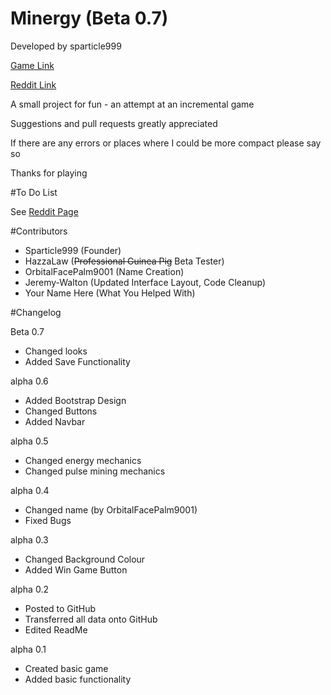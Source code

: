 # Minergy (Beta 0.7)

Developed by sparticle999

[Game Link](http://sparticle999.github.io/Minergy/)

[Reddit Link](https://www.reddit.com/r/incremental_games/comments/4bsm9t/minergy_beta/)

A small project for fun - an attempt at an incremental game

Suggestions and pull requests greatly appreciated

If there are any errors or places where I could be more compact please say so

Thanks for playing

#To Do List

See [Reddit Page](https://www.reddit.com/r/incremental_games/comments/4b3lzx/oreminer_alpha/)

#Contributors

- Sparticle999 (Founder)
- HazzaLaw (~~Professional Guinea Pig~~ Beta Tester)
- OrbitalFacePalm9001 (Name Creation)
- Jeremy-Walton (Updated Interface Layout, Code Cleanup)
- Your Name Here (What You Helped With)

#Changelog

Beta 0.7
- Changed looks
- Added Save Functionality

alpha 0.6
- Added Bootstrap Design
- Changed Buttons
- Added Navbar

alpha 0.5
- Changed energy mechanics
- Changed pulse mining mechanics

alpha 0.4
- Changed name (by OrbitalFacePalm9001)
- Fixed Bugs

alpha 0.3
- Changed Background Colour
- Added Win Game Button

alpha 0.2
- Posted to GitHub
- Transferred all data onto GitHub
- Edited ReadMe

alpha 0.1
- Created basic game
- Added basic functionality
